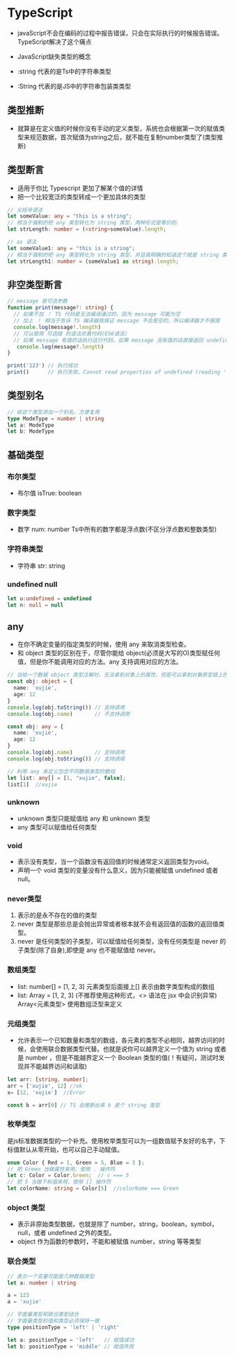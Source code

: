 <!--
 * @Author: xujie 1607526161@qq.com
 * @Date: 2022-04-22 13:10:59
 * @LastEditors: xujie 1607526161@qq.com
 * @FilePath: \HTML-CSS-Javascript-\Node.js学习\typescript教程\笔记\Ts基础类型.md
 * @Description: 
-->
# TypeScript

* javaScript不会在编码的过程中报告错误，只会在实际执行的时候报告错误。TypeScript解决了这个痛点
* JavaScript缺失类型的概念

* :string 代表的是Ts中的字符串类型
* :String 代表的是JS中的字符串包装类类型

## 类型推断

* 就算是在定义值的时候你没有手动的定义类型，系统也会根据第一次的赋值类型来规范数据，首次赋值为string之后，就不能在复制number类型了(类型推断)

## 类型断言

* 适用于你比 Typescript 更加了解某个值的详情
* 把一个比较宽泛的类型转成一个更加具体的类型

```ts
// 尖括号语法
let someValue: any = "this is a string";
// 相当于强制的把 any 类型转化为 string 类型，两种形式是等价的.
let strLength: number = (<string>someValue).length;

// as 语法
let someValue1: any = "this is a string";
// 相当于强制的把 any 类型转化为 string 类型，并且我明确的知道这个就是 string 类型的数值
let strLength1: number = (someValue1 as string).length;
```

## 非空类型断言

```ts
// message 是可选参数
function print(message?: string) {
  // 如果不加 ！ TS 代码是无法编译通过的，因为 message 可能为空
  // 加上 ！ 相当于告诉 TS 编译器我保证 message 不会是空的，所以编译器才不报错
  console.log(message!.length)
  // 可以使用 可选链 的语法完善代码(ES6语法)
  // 如果 message 有值的话执行这行代码，如果 message 没有值的话直接返回 undefined 并且代码不会报错
   console.log(message?.length)
}

print('123') // 执行成功
print()      // 执行失败，Cannot read properties of undefined (reading 'length')
```

## 类型别名

```ts
// 给这个类型添加一个别名，方便复用
type ModeType = number | string
let a: ModeType
let b: ModeType
```

## 基础类型

### 布尔类型

* 布尔值 isTrue: boolean

### 数字类型

* 数字 num: number Ts中所有的数字都是浮点数(不区分浮点数和整数类型)

### 字符串类型

* 字符串 str: string

### undefined null

```ts
let u:undefined = undefined
let n: null = null
```

## any

* 在你不确定变量的指定类型的时候，使用 any 来取消类型检查。
* 和 object 类型的区别在于，尽管你能给 object(必须是大写的O)类型赋任何值，但是你不能调用对应的方法。any 支持调用对应的方法。

```ts
// 当给一个数据 object 类型注解时，无法拿到对象上的属性，但是可以拿到对象原型链上的方法 toString valueOf 等
const obj: object = {
  name: 'xujie',
  age: 12
}
console.log(obj.toString()) // 支持调用
console.log(obj.name)       // 不支持调用

const obj: any = {
  name: 'xujie',
  age: 12
}
console.log(obj.name)       // 支持调用
console.log(obj.toString()) // 支持调用

// 利用 any 来定义包含不同数据类型的数组
let list: any[] = [1, "xujie", false];
list[1]  //xujie
```

### unknown

* unknown 类型只能赋值给 any 和 unknown 类型
* any 类型可以赋值给任何类型

### void

* 表示没有类型，当一个函数没有返回值的时候通常定义返回类型为void。
* 声明一个 void 类型的变量没有什么意义，因为只能被赋值 undefined 或者 null。

### never类型

1. 表示的是永不存在的值的类型
2. never 类型是那些总是会抛出异常或者根本就不会有返回值的函数的返回值类型。
3. never 是任何类型的子类型，可以赋值给任何类型，没有任何类型是 never 的子类型(除了自身),即使是 any 也不能赋值给 never。

### 数组类型

* list: number[] = [1, 2, 3]   元素类型后面接上[]  表示由数字类型构成的数组  
* list: Array<number> = [1, 2, 3] (不推荐使用这种形式，<> 语法在 jsx 中会识别异常)  Array<元素类型>   使用数组泛型来定义

### 元组类型

* 允许表示一个已知数量和类型的数组，各元素的类型不必相同，越界访问的时候，会使用联合数据类型代替。也就是说你可以越界定义一个值为 string 或者是 number ，但是不能越界定义一个 Boolean 类型的值(！有疑问，测试时发现并不能越界访问和读取)

```typeScript
let arr: [string, number];
arr = ['xujie', 12] //ok
x= [12, 'xujie']  //Error

const b = arr[0] // TS 会推断出来 b 是个 string 类型
```

### 枚举类型

是js标准数据类型的一个补充。使用枚举类型可以为一组数值赋予友好的名字，下标值默认从零开始，也可以自己手动赋值。

```ts
enum Color { Red = 1, Green = 5, Blue = 3 };
// 把 Green 当做属性来用，使用 . 操作符
let c: Color = Color.Green;  // c === 5
// 把 5 当做下标值来用，使用 [] 操作符
let colorName: string = Color[5]  //colorName === Green
```

### object 类型

* 表示非原始类型数据，也就是除了 number，string，boolean，symbol，null，或者 undefined 之外的类型。
* object 作为函数的参数时，不能和被赋值 number，string 等等类型

### 联合类型

```ts
// 表示一个变量可能是几种数据类型
let a: number | string

a = 123
a = 'xujie'

// 字面量类型和联合类型结合
// 字面量类型的值和类型必须保持一致
type positionType = 'left' | 'right'

let a: positionType = 'left'   // 赋值成功
let b: positionType = 'middle' // 赋值失败
```
